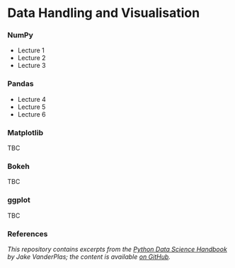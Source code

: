# Data Handling and Visualisation

### NumPy

- Lecture 1
- Lecture 2
- Lecture 3

### Pandas

- Lecture 4
- Lecture 5
- Lecture 6

### Matplotlib

TBC

### Bokeh

TBC

### ggplot

TBC

### References

*This repository contains excerpts from the [Python Data Science Handbook](http://shop.oreilly.com/product/0636920034919.do) by Jake VanderPlas; the content is available [on GitHub](https://github.com/jakevdp/PythonDataScienceHandbook).*
